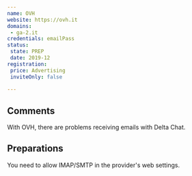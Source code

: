 ```yaml
---
name: OVH
website: https://ovh.it
domains: 
 - ga-2.it
credentials: emailPass
status:
 state: PREP
 date: 2019-12
registration:
 price: Advertising
 inviteOnly: false
 
---
```


## Comments

With OVH, there are problems receiving emails with Delta Chat.

## Preparations

You need to allow IMAP/SMTP in the provider's web settings.

